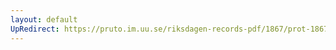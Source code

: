 ```yaml
---
layout: default
UpRedirect: https://pruto.im.uu.se/riksdagen-records-pdf/1867/prot-1867--ak--502/prot-1867--ak--502_001.pdf
---
```

